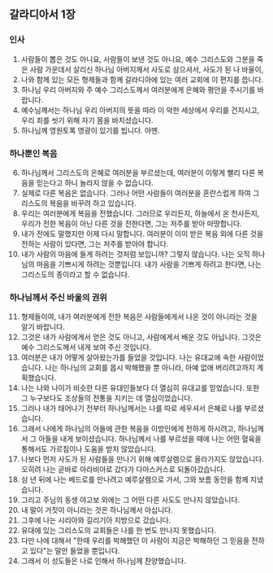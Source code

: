 ## 갈라디아서 1장

### 인사
1. 사람들이 뽑은 것도 아니요, 사람들이 보낸 것도 아니요, 예수 그리스도와 그분을 죽은 사람 가운데서 살리신 하나님 아버지께서 사도로 삼으셔서, 사도가 된 나 바울이,
2. 나와 함께 있는 모든 형제들과 함께 갈라디아에 있는 여러 교회에 이 편지를 씁니다.
3. 하나님 우리 아버지와 주 예수 그리스도께서 여러분에게 은혜와 평안을 주시기를 바랍니다.
4. 예수님께서는 하나님 우리 아버지의 뜻을 따라 이 악한 세상에서 우리를 건지시고, 우리 죄를 씻기 위해 자기 몸을 바치셨습니다.
5. 하나님께 영원토록 영광이 있기를 빕니다. 아멘.
### 하나뿐인 복음
6. 하나님께서 그리스도의 은혜로 여러분을 부르셨는데, 여러분이 이렇게 빨리 다른 복음을 믿는다고 하니 놀라지 않을 수 없습니다.
7. 실제로 다른 복음은 없습니다. 그러나 어떤 사람들이 여러분을 혼란스럽게 하여 그리스도의 복음을 바꾸려 하고 있습니다.
8. 우리는 여러분에게 복음을 전했습니다. 그러므로 우리든지, 하늘에서 온 천사든지, 우리가 전한 복음이 아닌 다른 것을 전한다면, 그는 저주를 받아 마땅합니다.
9. 내가 전에도 말했지만 이제 다시 말합니다. 여러분이 이미 받은 복음 외에 다른 것을 전하는 사람이 있다면, 그는 저주를 받아야 합니다.
10. 내가 사람의 마음에 들게 하려는 것처럼 보입니까? 그렇지 않습니다. 나는 오직 하나님의 마음을 기쁘시게 하려는 것뿐입니다. 내가 사람을 기쁘게 하려고 한다면, 나는 그리스도의 종이라고 할 수 없습니다.
### 하나님께서 주신 바울의 권위
11. 형제들이여, 내가 여러분에게 전한 복음은 사람들에게서 나온 것이 아니라는 것을 알기 바랍니다.
12. 그것은 내가 사람에게서 얻은 것도 아니고, 사람에게서 배운 것도 아닙니다. 그것은 예수 그리스도께서 내게 보여 주신 것입니다.
13. 여러분은 내가 어떻게 살아왔는가를 들었을 것입니다. 나는 유대교에 속한 사람이었습니다. 나는 하나님의 교회를 몹시 박해했을 뿐 아니라, 아예 없애 버리려고까지 계획했습니다.
14. 나는 나와 나이가 비슷한 다른 유대인들보다 더 열심히 유대교를 믿었습니다. 또한 그 누구보다도 조상들의 전통을 지키는 데 열심이었습니다.
15. 그러나 내가 태어나기 전부터 하나님께서는 나를 따로 세우셔서 은혜로 나를 부르셨습니다.
16. 그래서 나에게 하나님의 아들에 관한 복음을 이방인에게 전하게 하시려고, 하나님께서 그 아들을 내게 보이셨습니다. 하나님께서 나를 부르셨을 때에 나는 어떤 혈육을 통해서도 가르침이나 도움을 받지 않았습니다.
17. 나보다 먼저 사도가 된 사람들을 만나기 위해 예루살렘으로 올라가지도 않았습니다. 오히려 나는 곧바로 아라비아로 갔다가 다마스커스로 되돌아갔습니다.
18. 삼 년 뒤에 나는 베드로를 만나려고 예루살렘으로 가서, 그와 보름 동안을 함께 지냈습니다.
19. 그리고 주님의 동생 야고보 외에는 그 어떤 다른 사도도 만나지 않았습니다.
20. 내 말이 거짓이 아니라는 것은 하나님께서 아십니다.
21. 그후에 나는 시리아와 길리기아 지방으로 갔습니다.
22. 유대에 있는 그리스도의 교회들은 나를 한 번도 만나지 못했습니다.
23. 다만 나에 대해서 "한때 우리를 박해했던 이 사람이 지금은 박해하던 그 믿음을 전하고 있다"는 말만 들었을 뿐입니다.
24. 그래서 이 성도들은 나로 인해서 하나님께 찬양했습니다.